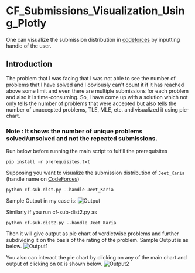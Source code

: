 # CF_Submissions_Visualization_Using_Plotly
One can visualize the submission distribution in [codeforces](https://codeforces.com/) by inputting handle of the user.

## Introduction
The problem that I was facing that I was not able to see the number of problems that I have solved and I obviously can't count it if it has reached above some limit and even there are multiple submissions for each problem and also it is time-consuming. So, I have come up with a solution which not only tells the number of problems that were accepted but also tells the number of unaccepted problems, TLE, MLE, etc. and visualized it using pie-chart.

### Note : It shows the number of unique problems solved/unsolved and not the repeated submissions.

Run below before running the main script to fulfill the prerequisites
```
pip install -r prerequisites.txt
```

Supposing you want to visualize the submission distribution of ```Jeet_Karia``` (handle name on [CodeForces](http://codeforces.com/))
```
python cf-sub-dist.py --handle Jeet_Karia
```

Sample Output in my case is:
![Output](https://github.com/JeetKaria06/CF_Submissions_Visualization_Using_Plotly/blob/master/output.png)

Similarly if you run cf-sub-dist2.py as 
```
python cf-sub-dist2.py --handle Jeet_Karia
```
Then it will give output as pie chart of verdictwise problems and further subdividing it on the basis of the rating of the problem. 
Sample Output is as below.
![Output1](https://github.com/JeetKaria06/CF_Submissions/blob/master/Submission_Visualization/overall.png)

You also can interact the pie chart by clicking on any of the main chart and output of clicking on ```OK``` is shown below.
![Output2](https://github.com/JeetKaria06/CF_Submissions/blob/master/Submission_Visualization/OK.png)


